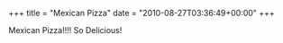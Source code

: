 +++
title = "Mexican Pizza"
date = "2010-08-27T03:36:49+00:00"
+++

Mexican Pizza!!!! So Delicious!
			